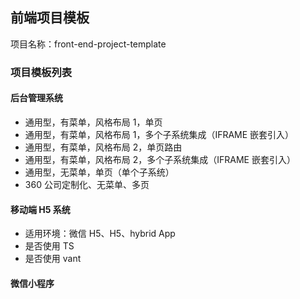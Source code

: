 ## 前端项目模板

项目名称：front-end-project-template

### 项目模板列表

#### 后台管理系统

-   通用型，有菜单，风格布局 1，单页
-   通用型，有菜单，风格布局 1，多个子系统集成（IFRAME 嵌套引入）
-   通用型，有菜单，风格布局 2，单页路由
-   通用型，有菜单，风格布局 2，多个子系统集成（IFRAME 嵌套引入）
-   通用型，无菜单，单页（单个子系统）
-   360 公司定制化、无菜单、多页

#### 移动端 H5 系统

-   适用环境：微信 H5、H5、hybrid App
-   是否使用 TS
-   是否使用 vant

#### 微信小程序
